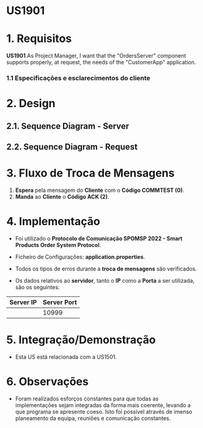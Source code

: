# US1901

# 1. Requisitos

**US1901** As Project Manager, I want that the "OrdersServer" component supports properly, at request, the needs of the "CustomerApp" application.

### 1.1 Especificações e esclarecimentos do cliente

# 2. Design

## 2.1. Sequence Diagram - Server

## 2.2. Sequence Diagram - Request

# 3.  Fluxo de Troca de Mensagens

1. **Espera** pela mensagem do **Cliente** com o **Código COMMTEST (0)**.
2. **Manda** ao **Cliente** o **Código ACK (2)**.

# 4. Implementação

* Foi utilizado o **Protocolo de Comunicação SPOMSP 2022 - Smart Products Order System Protocol**.
* Ficheiro de Configurações: **application.properties**.
* Todos os tipos de erros durante a **troca de mensagens** são verificados.


* Os dados relativos ao **servidor**, tanto o **IP** como a **Porta** a ser utilizada, são os seguintes:

| Server IP  | Server Port |
|:---------- |:----------- |
|            |10999         |
# 5. Integração/Demonstração

* Esta US está relacionada com a US1501.

# 6. Observações

* Foram realizados esforços constantes para que todas as implementações sejam integradas da forma mais coerente, levando a que programa se apresente coeso.
  Isto foi possível através de imenso planeamento da equipa, reuniões e comunicação constantes.



